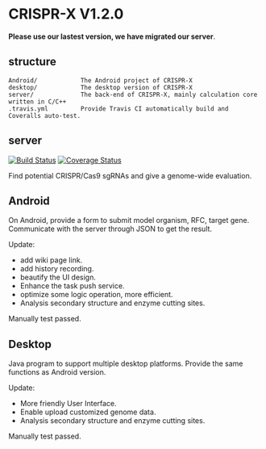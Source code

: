 # CRISPR-X V1.2.0

__Please use our lastest version, we have migrated our server__.
## structure

	Android/ 			The Android project of CRISPR-X
	desktop/			The desktop version of CRISPR-X
	server/				The back-end of CRISPR-X, mainly calculation core written in C/C++
	.travis.yml         Provide Travis CI automatically build and Coveralls auto-test.

## server
[![Build Status](https://travis-ci.org/igemsoftware/UESTC-Software_2014.svg?branch=master)](https://travis-ci.org/igemsoftware/UESTC-Software_2014)
[![Coverage Status](https://coveralls.io/repos/uestc-igem-2014/CRISPR-X/badge.png?branch=master)](https://coveralls.io/r/uestc-igem-2014/CRISPR-X?branch=master)

Find potential CRISPR/Cas9 sgRNAs and give a genome-wide evaluation.

## Android

On Android, provide a form to submit model organism, RFC, target gene. Communicate with the server through JSON to get the result.

Update:
* add wiki page link.
* add history recording.
* beautify the UI design.
* Enhance the task push service.
* optimize some logic operation, more efficient.
* Analysis secondary structure and enzyme cutting sites.


Manually test passed.

## Desktop

Java program to support multiple desktop platforms. Provide the same functions as Android version.

Update:
* More friendly User Interface.
* Enable upload customized genome data.
* Analysis secondary structure and enzyme cutting sites.

Manually test passed.

